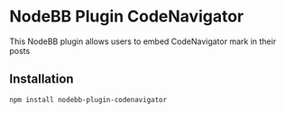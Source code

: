 # NodeBB Plugin CodeNavigator

This NodeBB plugin allows users to embed CodeNavigator mark in their posts

## Installation

    npm install nodebb-plugin-codenavigator




